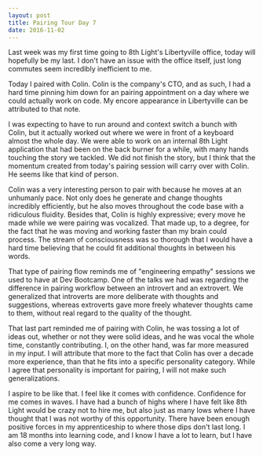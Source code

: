 ```yaml
---
layout: post
title: Pairing Tour Day 7
date: 2016-11-02
---
```


Last week was my first time going to 8th Light's Libertyville office, today will hopefully be my last. I don't have an issue with the office itself, just long commutes seem incredibly inefficient to me.

Today I paired with Colin. Colin is the company's CTO, and as such, I had a hard time pinning him down for an pairing appointment on a day where we could actually work on code. My encore appearance in Libertyville can be attributed to that note.

I was expecting to have to run around and context switch a bunch with Colin, but it actually worked out where we were in front of a keyboard almost the whole day. We were able to work on an internal 8th Light application that had been on the back burner for a while, with many hands touching the story we tackled. We did not finish the story, but I think that the momentum created from today's pairing session will carry over with Colin. He seems like that kind of person.

Colin was a very interesting person to pair with because he moves at an unhumanly pace. Not only does he generate and change thoughts incredibly efficiently, but he also moves throughout the code base with a ridiculous fluidity. Besides that, Colin is highly expressive; every move he made while we were pairing was vocalized. That made up, to a degree, for the fact that he was moving and working faster than my brain could process. The stream of consciousness was so thorough that I would have a hard time believing that he could fit additional thoughts in between his words.

That type of pairing flow reminds me of "engineering empathy" sessions we used to have at Dev Bootcamp. One of the talks we had was regarding the difference in pairing workflow between an introvert and an extrovert. We generalized that introverts are more deliberate with thoughts and suggestions, whereas extroverts gave more freely whatever thoughts came to them, without real regard to the quality of the thought.

That last part reminded me of pairing with Colin, he was tossing a lot of ideas out, whether or not they were solid ideas, and he was vocal the whole time, constantly contributing. I, on the other hand, was far more measured in my input. I will attribute that more to the fact that Colin has over a decade more experience, than that he fits into a specific personality category. While I agree that personality is important for pairing, I will not make such generalizations.

I aspire to be like that. I feel like it comes with confidence. Confidence for me comes in waves. I have had a bunch of highs where I have felt like 8th Light would be crazy not to hire me, but also just as many lows where I have thought that I was not worthy of this opportunity. There have been enough positive forces in my apprenticeship to where those dips don't last long. I am 18 months into learning code, and I know I have a lot to learn, but I have also come a very long way.